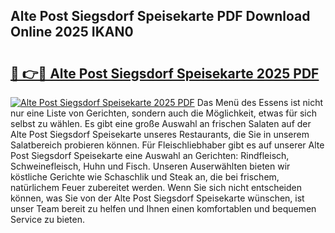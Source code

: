 ## Alte Post Siegsdorf Speisekarte PDF Download Online 2025 IKAN0

# <h2><a href="http://gc7dnwb.nevu.top/?p=Alte+Post+Siegsdorf+Speisekarte">🔗 👉🔴 Alte Post Siegsdorf Speisekarte 2025 PDF</a></h2>

[![Alte Post Siegsdorf Speisekarte 2025 PDF](https://i.imgur.com/dBaPXMq.png)](http://gc7dnwb.nevu.top/?p=Alte+Post+Siegsdorf+Speisekarte)
Das Menü des Essens ist nicht nur eine Liste von Gerichten, sondern auch die Möglichkeit, etwas für sich selbst zu wählen. Es gibt eine große Auswahl an frischen Salaten auf der Alte Post Siegsdorf Speisekarte unseres Restaurants, die Sie in unserem Salatbereich probieren können. Für Fleischliebhaber gibt es auf unserer Alte Post Siegsdorf Speisekarte eine Auswahl an Gerichten: Rindfleisch, Schweinefleisch, Huhn und Fisch. Unseren Auserwählten bieten wir köstliche Gerichte wie Schaschlik und Steak an, die bei frischem, natürlichem Feuer zubereitet werden. Wenn Sie sich nicht entscheiden können, was Sie von der Alte Post Siegsdorf Speisekarte wünschen, ist unser Team bereit zu helfen und Ihnen einen komfortablen und bequemen Service zu bieten.
